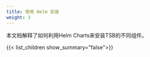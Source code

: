 ```yaml
---
title: 使用 Helm 安装
weight: 3
---
```


本文档解释了如何利用Helm Charts来安装TSB的不同组件。

{{< list_children show_summary="false">}}
